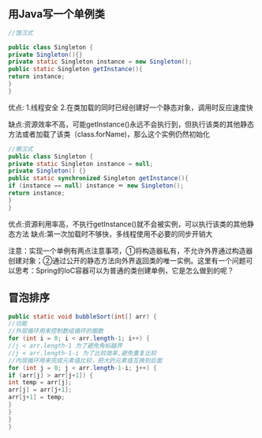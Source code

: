 ## 用Java写一个单例类

```java
//饿汉式 

public class Singleton {
private Singleton(){}
private static Singleton instance = new Singleton();
public static Singleton getInstance(){
return instance;
}
}
```



 优点:
1.线程安全
2.在类加载的同时已经创建好一个静态对象，调用时反应速度快

缺点:资源效率不高，可能getInstance()永远不会执行到，但执行该类的其他静态方法或者加载了该类（class.forName)，那么这个实例仍然初始化

```java
//懒汉式
public class Singleton {
private static Singleton instance = null;
private Singleton() {}
public static synchronized Singleton getInstance(){
if (instance == null) instance ＝ new Singleton();
return instance;
}
}
```


优点:资源利用率高，不执行getInstance()就不会被实例，可以执行该类的其他静态方法
缺点:第一次加载时不够快，多线程使用不必要的同步开销大

注意：实现一个单例有两点注意事项，①将构造器私有，不允许外界通过构造器创建对象；②通过公开的静态方法向外界返回类的唯一实例。这里有一个问题可以思考：Spring的IoC容器可以为普通的类创建单例，它是怎么做到的呢？

## 冒泡排序

```JAVA
public static void bubbleSort(int[] arr) {
//功能
//外层循环用来控制数组循环的圈数
for (int i = 0; i < arr.length-1; i++) {
//j < arr.length-1 为了避免角标越界
//j < arr.length-1-i 为了比较效率,避免重复比较
//内层循环用来完成元素值比较，把大的元素值互换到后面
for (int j = 0; j < arr.length-1-i; j++) {
if (arr[j] > arr[j+1]) {
int temp = arr[j];
arr[j] = arr[j+1];
arr[j+1] = temp;
}
}
}
}
```


